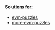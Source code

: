 #### Solutions for:
 - [evm-puzzles](https://github.com/fvictorio/evm-puzzles)
 - [more-evm-puzzles](https://github.com/daltyboy11/more-evm-puzzles)

